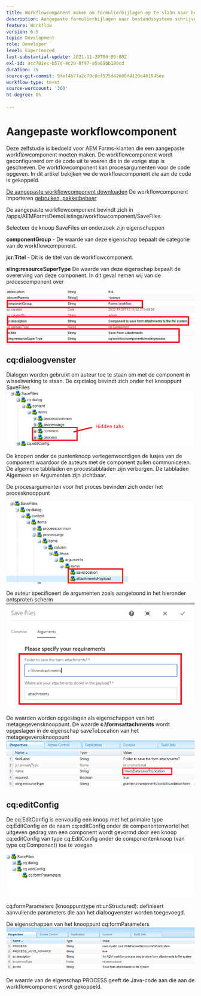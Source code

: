 ```yaml
---
title: Workflowcomponent maken om formulierbijlagen op te slaan naar bestandssysteem
description: Aangepaste formulierbijlagen naar bestandssysteem schrijven met behulp van een aangepaste workflowcomponent
feature: Workflow
version: 6.5
topic: Development
role: Developer
level: Experienced
last-substantial-update: 2021-11-28T00:00:00Z
exl-id: acc701ec-b57d-4c20-8f97-a5a69bb180cd
duration: 78
source-git-commit: 9fef4b77a2c70c8cf525d42686f4120e481945ee
workflow-type: tm+mt
source-wordcount: '360'
ht-degree: 0%

---
```


# Aangepaste workflowcomponent

Deze zelfstudie is bedoeld voor AEM Forms-klanten die een aangepaste workflowcomponent moeten maken. De workflowcomponent wordt geconfigureerd om de code uit te voeren die in de vorige stap is geschreven. De workflowcomponent kan procesargumenten voor de code opgeven. In dit artikel bekijken we de workflowcomponent die aan de code is gekoppeld.


[De aangepaste workflowcomponent downloaden](assets/saveFiles.zip)
De workflowcomponent importeren [gebruiken, pakketbeheer](http://localhost:4502/crx/packmgr/index.jsp)

De aangepaste workflowcomponent bevindt zich in /apps/AEMFormsDemoListings/workflowcomponent/SaveFiles

Selecteer de knoop SaveFiles en onderzoek zijn eigenschappen

**componentGroup** - De waarde van deze eigenschap bepaalt de categorie van de workflowcomponent.

**jcr:Titel** - Dit is de titel van de workflowcomponent.

**sling:resourceSuperType** De waarde van deze eigenschap bepaalt de overerving van deze component. In dit geval nemen wij van de procescomponent over


![componenteigenschappen](assets/component-properties1.png)

## cq:dialoogvenster

Dialogen worden gebruikt om auteur toe te staan om met de component in wisselwerking te staan. De cq:dialog bevindt zich onder het knooppunt SaveFiles
![cq-dialoog](assets/cq-dialog.png)

De knopen onder de puntenknoop vertegenwoordigen de lusjes van de component waardoor de auteurs met de component zullen communiceren. De algemene tabbladen en procestabbladen zijn verborgen. De tabbladen Algemeen en Argumenten zijn zichtbaar.

De procesargumenten voor het proces bevinden zich onder het procesknooppunt

![procesmarkeringen](assets/process-arguments.png)

De auteur specificeert de argumenten zoals aangetoond in het hieronder ontsproten scherm
![workflowcomponent](assets/custom-workflow-component.png)

De waarden worden opgeslagen als eigenschappen van het metagegevensknooppunt. De waarde **c:\formsattachments** wordt opgeslagen in de eigenschap saveToLocation van het metagegevensknooppunt
![opslaglocatie](assets/save-to-location.png)

## cq:editConfig

De cq:EditConfig is eenvoudig een knoop met het primaire type cq:EditConfig en de naam cq:editConfig onder de componentenwortel het uitgeven gedrag van een component wordt gevormd door een knoop cq:editConfig van type cq:EditConfig onder de componentenknoop (van type cq:Component) toe te voegen

![bewerken-config](assets/cq-edit-config.png)

cq:formParameters (knooppunttype nt:unStructured): definieert aanvullende parameters die aan het dialoogvenster worden toegevoegd.


De eigenschappen van het knooppunt cq:formParameters
![from-parameters-properties](assets/form-parameters-properties.png)

De waarde van de eigenschap PROCESS geeft de Java-code aan die aan de workflowcomponent wordt gekoppeld.
